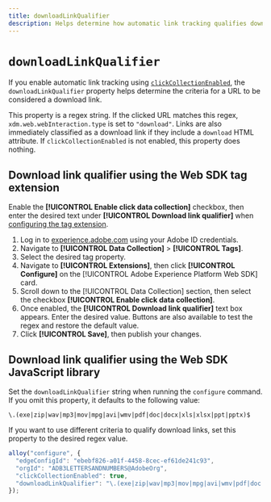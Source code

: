 ```yaml
---
title: downloadLinkQualifier
description: Helps determine how automatic link tracking qualifies download links.
---
```

# `downloadLinkQualifier`

If you enable automatic link tracking using [`clickCollectionEnabled`](clickcollectionenabled.md), the `downloadLinkQualifier` property helps determine the criteria for a URL to be considered a download link.

This property is a regex string. If the clicked URL matches this regex, `xdm.web.webInteraction.type` is set to `"download"`. Links are also immediately classified as a download link if they include a `download` HTML attribute. If `clickCollectionEnabled` is not enabled, this property does nothing.

## Download link qualifier using the Web SDK tag extension

Enable the **[!UICONTROL Enable click data collection]** checkbox, then enter the desired text under **[!UICONTROL Download link qualifier]** when [configuring the tag extension](../tags/extensions/client/web-sdk/web-sdk-extension-configuration.md).

1. Log in to [experience.adobe.com](https://experience.adobe.com) using your Adobe ID credentials.
1. Navigate to **[!UICONTROL Data Collection]** > **[!UICONTROL Tags]**.
1. Select the desired tag property.
1. Navigate to **[!UICONTROL Extensions]**, then click **[!UICONTROL Configure]** on the [!UICONTROL Adobe Experience Platform Web SDK] card.
1. Scroll down to the [!UICONTROL Data Collection] section, then select the checkbox **[!UICONTROL Enable click data collection]**.
1. Once enabled, the **[!UICONTROL Download link qualifier]** text box appears. Enter the desired value. Buttons are also available to test the regex and restore the default value.
1. Click **[!UICONTROL Save]**, then publish your changes.

## Download link qualifier using the Web SDK JavaScript library

Set the `downloadLinkQualifier` string when running the `configure` command. If you omit this property, it defaults to the following value:

`\.(exe|zip|wav|mp3|mov|mpg|avi|wmv|pdf|doc|docx|xls|xlsx|ppt|pptx)$`

If you want to use different criteria to qualify download links, set this property to the desired regex value.

```js
alloy("configure", {
  "edgeConfigId": "ebebf826-a01f-4458-8cec-ef61de241c93",
  "orgId": "ADB3LETTERSANDNUMBERS@AdobeOrg",
  "clickCollectionEnabled": true,
  "downloadLinkQualifier": "\.(exe|zip|wav|mp3|mov|mpg|avi|wmv|pdf|doc|docx|xls|xlsx|ppt|pptx)$"
});
```

